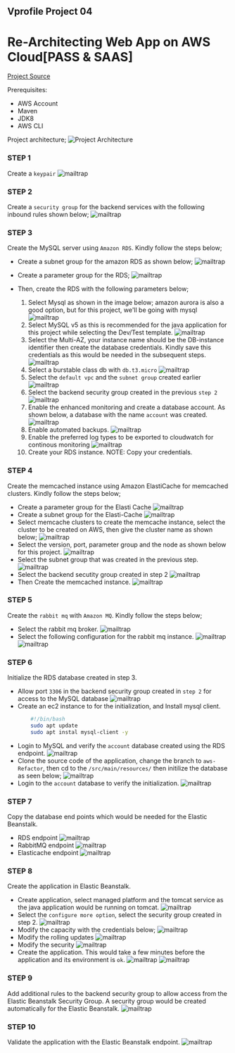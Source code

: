 ## Vprofile Project 04
# Re-Architecting Web App on AWS Cloud[PASS & SAAS]

[Project Source](https://github.com/devopshydclub/vprofile-project/tree/aws-LiftAndShift)

Prerequisites:
* AWS Account 
* Maven
* JDK8
* AWS CLI

Project architecture;
![Project Architecture](IMG/1_SK7JOOc5DZZW4cDnZXZ4GA.webp)

### STEP 1
Create a `keypair`
![mailtrap](IMG/step%201.png)

### STEP 2
Create a `security group` for the backend services with the following inbound rules shown below;
![mailtrap](IMG/Step%202.png)


### STEP 3
Create the MySQL server using `Amazon RDS`. Kindly follow the steps below;
* Create a subnet group for the amazon RDS as shown below;
![mailtrap](IMG/Step%203.png)

* Create a parameter group for the RDS;
![mailtrap](IMG/step%2017.4.png)

* Then, create the RDS with the following parameters below;
  1. Select Mysql as shown in the image below; amazon aurora is also a good option, but for this project, we'll be going with mysql
  ![mailtrap](IMG/Step%205.1.png)
  2. Select MySQL v5 as this is recommended for the java application for this project while selecting the Dev/Test template.
  ![mailtrap](IMG/step%205.2.png)
  3. Select the Multi-AZ, your instance name should be the DB-instance identifier then create the database credentials. Kindly save this credentials as this would be needed in the subsequent steps.
  ![mailtrap](IMG/step%205.3.png)
  4. Select a burstable class db with `db.t3.micro`
  ![mailtrap](IMG/step%205.4.png)
  5. Select the `default vpc` and the `subnet group` created earlier
   ![mailtrap](IMG/step%205.5.png)
  6. Select the backend security group created in the previous `step 2`
   ![mailtrap](IMG/step%205.6.png) 
  7. Enable the enhanced monitoring and create a database account. As shown below, a database with the name `account` was created.
   ![mailtrap](img/step%205.7.png)
  8. Enable automated backups.
   ![mailtrap](IMG/step%205.9.png)
  9. Enable the preferred log types to be exported to cloudwatch for continous monitoring
   ![mailtrap](IMG/step%205.10.png)
  10. Create your RDS instance. NOTE: Copy your credentials.
   
### STEP 4
Create the memcached instance using Amazon ElastiCache for memcached clusters. Kindly follow the steps below;
* Create a parameter group for the Elasti Cache
  ![mailtrap](IMG/step%207.png)
* Create a subnet group for the Elasti-Cache
 ![mailtrap](IMG/step%208.png)
* Select memcache clusters to create the memcache instance, select the cluster to be created on AWS, then give the cluster name as shown below;
   ![mailtrap](IMG/step%209.png)
* Select the version, port, parameter group and the node as shown below for this project.
   ![mailtrap](IMG/step%209.1.png)
* Select the subnet group that was created in the previous step.
   ![mailtrap](IMG/step%209.2.png)
* Select the backend secutity group created in step 2
  ![mailtrap](IMG/step%209.3.png)
* Then Create the memcached instance.
 ![mailtrap](IMG/step%209.4.png)

### STEP 5
Create the `rabbit mq` with `Amazon MQ`. Kindly follow the steps below;
* Select the rabbit mq broker.
  ![mailtrap](IMG/step%2010.png)
* Select the following configuration for the rabbit mq instance.
  ![mailtrap](IMG/step%2010.1.png)
  ![mailtrap](IMG/step%2010.2.png)

### STEP 6
Initialize the RDS database created in step 3.
* Allow port `3306` in the backend security group created in `step 2` for access to the MySQL database
   ![mailtrap](IMG/step%2012.png)
* Create an ec2 instance to for the initialization, and Install mysql client.
  ```sh
      #!/bin/bash 
      sudo apt update
      sudo apt instal mysql-client -y
  ```
*  Login to MySQL and verify the `account` database created using the RDS endpoint.
   ![mailtrap](IMG/step%2013.png)
* Clone the source code of the application, change the branch to `aws-Refactor`, then cd to the `/src/main/resources/` then initilize the database as seen below;
  ![mailtrap](IMG/step%2014.png)
* Login to the `account` database to verify the initialization.
  ![mailtrap](IMG/step%2015.png)

### STEP 7
Copy the database end points which would be needed for the Elastic Beanstalk.
* RDS endpoint
  ![mailtrap](IMG/step%2016.1.png)
* RabbitMQ endpoint
  ![mailtrap](IMG/step%2016.png)
* Elasticache endpoint
  ![mailtrap](IMG/step%2016.2.png)

### STEP 8
Create the application in Elastic Beanstalk.
* Create application, select managed platform and the tomcat service as the java application would be running on tomcat.
     ![mailtrap](IMG/step%2017.png)
* Select the `configure more option`, select the security group created in step 2.
    ![mailtrap](IMG/step%2017.1.png)
* Modify the capacity with the credentials below;
    ![mailtrap](IMG/step%2017.2.png)
* Modify the rolling updates
    ![mailtrap](IMG/step%2017.3.png)
* Modify the security
    ![mailtrap](IMG/step%2017.4.png)
* Create the application. This would take a few minutes before the application and its environment is `ok`.
    ![mailtrap](IMG/healtcheck%20loading.png)
    ![mailtrap](IMG/step%2017.5.png)


### STEP 9
Add additional rules to the backend security group to allow access from the Elastic Beanstalk Security Group. A security group would be created automatically for the Elastic Beanstalk.
  ![mailtrap](IMG/step%2018.png)

### STEP 10
Validate the application with the Elastic Beanstalk endpoint.
![mailtrap](IMG/final%20.png)
